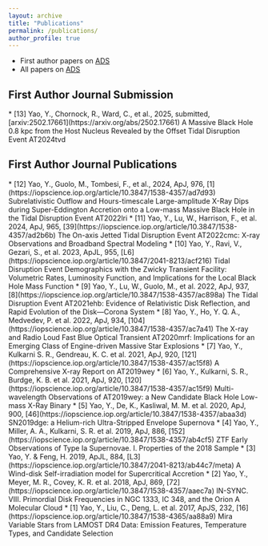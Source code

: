 ```yaml
---
layout: archive
title: "Publications"
permalink: /publications/
author_profile: true
---
```


* First author papers on [ADS](https://ui.adsabs.harvard.edu/user/libraries/C4C4GsokRuGh8iqv2eRaGg) 
* All papers on [ADS](https://ui.adsabs.harvard.edu/user/libraries/iAGbJO3XR5GflQwi6SMwRw)

<h2>First Author Journal Submission</h2> 
* [13] Yao, Y., Chornock, R., Ward, C., et al., 2025, submitted, [arxiv:2502.17661](https://arxiv.org/abs/2502.17661) A Massive Black Hole 0.8 kpc from the Host Nucleus Revealed by the Offset Tidal Disruption Event AT2024tvd

<h2>First Author Journal Publications</h2> 
* [12] Yao, Y., Guolo, M., Tombesi, F., et al., 2024, ApJ, 976, [1](https://iopscience.iop.org/article/10.3847/1538-4357/ad7d93) Subrelativistic Outflow and Hours-timescale Large-amplitude X-Ray Dips during Super-Eddington Accretion onto a Low-mass Massive Black Hole in the Tidal Disruption Event AT2022lri
* [11] Yao, Y., Lu, W., Harrison, F., et al. 2024, ApJ, 965, [39](https://iopscience.iop.org/article/10.3847/1538-4357/ad2b6b) The On-axis Jetted Tidal Disruption Event AT2022cmc: X-ray Observations and Broadband Spectral Modeling
* [10] Yao, Y., Ravi, V., Gezari, S., et al. 2023, ApJL, 955, [L6](https://iopscience.iop.org/article/10.3847/2041-8213/acf216) Tidal Disruption Event Demographics with the Zwicky Transient Facility: Volumetric Rates, Luminosity Function, and Implications for the Local Black Hole Mass Function
* [9] Yao, Y., Lu, W., Guolo, M., et al. 2022, ApJ, 937, [8](https://iopscience.iop.org/article/10.3847/1538-4357/ac898a) The Tidal Disruption Event AT2021ehb: Evidence of Relativistic Disk Reflection, and Rapid Evolution of the Disk—Corona System
* [8] Yao, Y., Ho, Y. Q. A., Medvedev, P. et al. 2022, ApJ, 934, [104](https://iopscience.iop.org/article/10.3847/1538-4357/ac7a41) The X-ray and Radio Loud Fast Blue Optical Transient AT2020mrf: Implications for an Emerging Class of Engine-driven Massive Star Explosions 
* [7] Yao, Y., Kulkarni S. R., Gendreau, K. C. et al. 2021, ApJ, 920, [121](https://iopscience.iop.org/article/10.3847/1538-4357/ac15f8) A Comprehensive X-ray Report on AT2019wey
* [6] Yao, Y., Kulkarni, S. R., Burdge, K. B. et al. 2021, ApJ, 920, [120](https://iopscience.iop.org/article/10.3847/1538-4357/ac15f9) Multi-wavelength Observations of AT2019wey: a New Candidate Black Hole Low-mass X-Ray Binary
* [5] Yao, Y., De, K., Kasliwal, M. M. et al. 2020, ApJ, 900, [46](https://iopscience.iop.org/article/10.3847/1538-4357/abaa3d) SN2019dge: a Helium-rich Ultra-Stripped Envelope Supernova
* [4] Yao, Y., Miller, A. A., Kulkarni, S. R. et al. 2019, ApJ, 886, [152](https://iopscience.iop.org/article/10.3847/1538-4357/ab4cf5) ZTF Early Observations of Type Ia Supernovae. I. Properties of the 2018 Sample
* [3] Yao, Y. & Feng, H. 2019, ApJL, 884, [L3](https://iopscience.iop.org/article/10.3847/2041-8213/ab44c7/meta) A Wind-disk Self-irradiation model for Supercritical Accretion
* [2] Yao, Y., Meyer, M. R., Covey, K. R. et al. 2018, ApJ, 869, [72](https://iopscience.iop.org/article/10.3847/1538-4357/aaec7a) IN-SYNC. VIII. Primordial Disk Frequencies in NGC 1333, IC 348, and the Orion A Molecular Cloud
* [1] Yao, Y., Liu, C., Deng, L. et al. 2017, ApJS, 232, [16](https://iopscience.iop.org/article/10.3847/1538-4365/aa88a9) Mira Variable Stars from LAMOST DR4 Data: Emission Features, Temperature Types, and Candidate Selection

